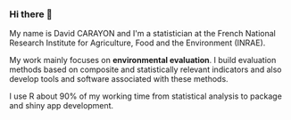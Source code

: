 ### Hi there 👋

My name is David CARAYON and I'm a statistician at the French National Research Institute for Agriculture, Food and the Environment (INRAE).

My work mainly focuses on **environmental evaluation**. I build evaluation methods based on composite and statistically relevant indicators and also develop tools and software associated with these methods.

I use R about 90% of my working time from statistical analysis to package and shiny app development.
